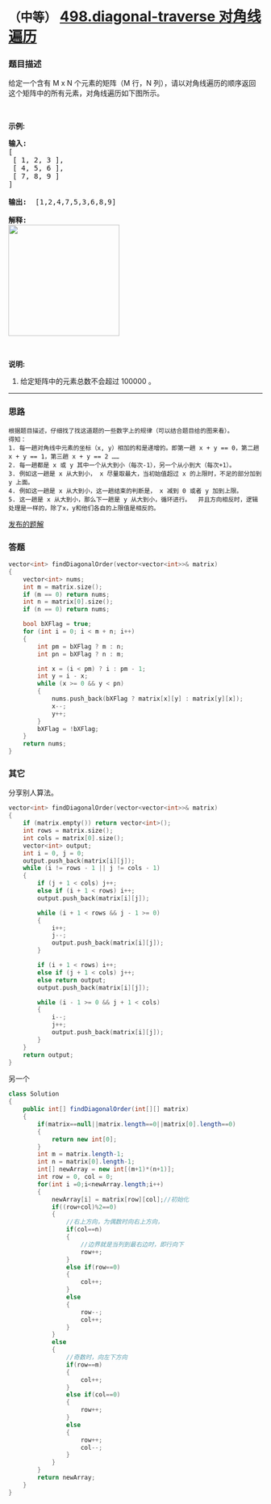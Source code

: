 # `（中等）` [498.diagonal-traverse 对角线遍历](https://leetcode-cn.com/problems/diagonal-traverse/)

### 题目描述
<p>给定一个含有 M x N 个元素的矩阵（M 行，N 列），请以对角线遍历的顺序返回这个矩阵中的所有元素，对角线遍历如下图所示。</p>

<p>&nbsp;</p>

<p><strong>示例:</strong></p>

<pre><strong>输入:</strong>
[
 [ 1, 2, 3 ],
 [ 4, 5, 6 ],
 [ 7, 8, 9 ]
]

<strong>输出:</strong>  [1,2,4,7,5,3,6,8,9]

<strong>解释:</strong>
<img style="width: 220px;" src="https://assets.leetcode-cn.com/aliyun-lc-upload/uploads/2018/10/12/diagonal_traverse.png">
</pre>

<p>&nbsp;</p>

<p><strong>说明:</strong></p>

<ol>
	<li>给定矩阵中的元素总数不会超过 100000 。</li>
</ol>


---
### 思路
```
根据题目描述，仔细找了找这道题的一些数字上的规律（可以结合题目给的图来看）。  
得知：  
1. 每一趟对角线中元素的坐标（x, y）相加的和是递增的。即第一趟 x + y == 0，第二趟 x + y == 1，第三趟 x + y == 2 ……
2. 每一趟都是 x 或 y 其中一个从大到小（每次-1），另一个从小到大（每次+1）。
3. 例如这一趟是 x 从大到小， x 尽量取最大，当初始值超过 x 的上限时，不足的部分加到 y 上面。
4. 例如这一趟是 x 从大到小，这一趟结束的判断是， x 减到 0 或者 y 加到上限。
5. 这一趟是 x 从大到小，那么下一趟是 y 从大到小，循环进行。  并且方向相反时，逻辑处理是一样的，除了x，y和他们各自的上限值是相反的。  
```
[发布的题解](https://leetcode-cn.com/problems/diagonal-traverse/solution/dui-jiao-xian-bian-li-fen-xi-ti-mu-zhao-zhun-gui-l/)


### 答题
``` C++
vector<int> findDiagonalOrder(vector<vector<int>>& matrix) 
{
	vector<int> nums;
	int m = matrix.size();
	if (m == 0) return nums;
	int n = matrix[0].size();
	if (n == 0) return nums;

	bool bXFlag = true;
	for (int i = 0; i < m + n; i++)
	{
		int pm = bXFlag ? m : n;
		int pn = bXFlag ? n : m;

		int x = (i < pm) ? i : pm - 1;
		int y = i - x;
		while (x >= 0 && y < pn)
		{
			nums.push_back(bXFlag ? matrix[x][y] : matrix[y][x]);
			x--;
			y++;
		}
		bXFlag = !bXFlag;
	}
	return nums;
}
```

### 其它

分享别人算法。  
``` C++
vector<int> findDiagonalOrder(vector<vector<int>>& matrix)
{
	if (matrix.empty()) return vector<int>();
	int rows = matrix.size();
	int cols = matrix[0].size();
	vector<int> output;
	int i = 0, j = 0;
	output.push_back(matrix[i][j]);
	while (i != rows - 1 || j != cols - 1)
	{
		if (j + 1 < cols) j++;
		else if (i + 1 < rows) i++;
		output.push_back(matrix[i][j]);

		while (i + 1 < rows && j - 1 >= 0)
		{
			i++;
			j--;
			output.push_back(matrix[i][j]);
		}

		if (i + 1 < rows) i++;
		else if (j + 1 < cols) j++;
		else return output;
		output.push_back(matrix[i][j]);

		while (i - 1 >= 0 && j + 1 < cols)
		{
			i--;
			j++;
			output.push_back(matrix[i][j]);
		}
	}
	return output;
}
```

另一个
``` JAVA
class Solution 
{
	public int[] findDiagonalOrder(int[][] matrix)
	{
		if(matrix==null||matrix.length==0||matrix[0].length==0)
		{
			return new int[0]; 
		} 
		int m = matrix.length-1; 
		int n = matrix[0].length-1; 
		int[] newArray = new int[(m+1)*(n+1)]; 
		int row = 0, col = 0; 
		for(int i =0;i<newArray.length;i++)
		{ 
			newArray[i] = matrix[row][col];//初始化 
			if((row+col)%2==0)
			{
				//右上方向，为偶数时向右上方向， 
				if(col==n)
				{
					//边界就是当列到最右边时，即行向下 
					row++; 
				}
				else if(row==0)
				{ 
					col++; 
				}
				else
				{ 
					row--; 
					col++; 
				} 
			}
			else
			{
				//奇数时，向左下方向 
				if(row==m)
				{ 
					col++; 
				}
				else if(col==0)
				{ 
					row++; 
				}
				else
				{ 
					row++; 
					col--; 
				} 
			} 
		} 
		return newArray; 
	} 
}
```


